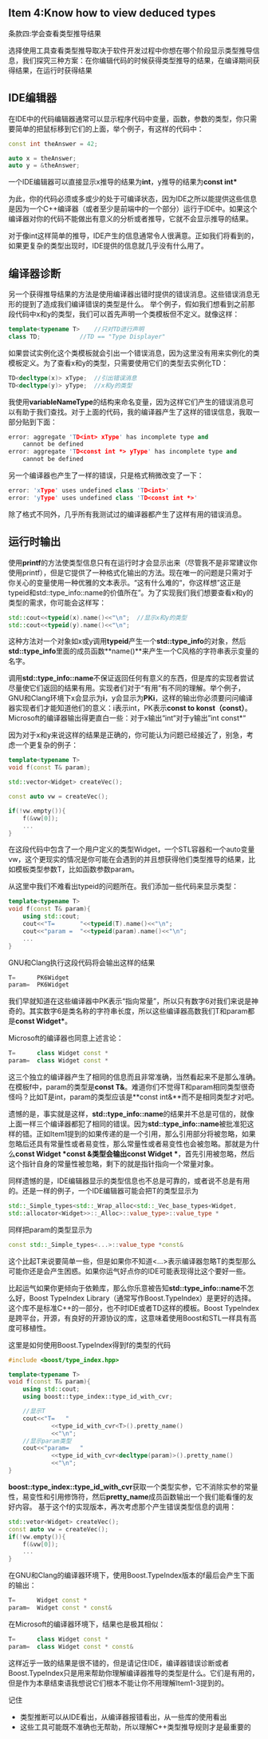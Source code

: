 ## Item 4:Know how to view deduced types
条款四:学会查看类型推导结果

选择使用工具查看类型推导取决于软件开发过程中你想在哪个阶段显示类型推导信息，我们探究三种方案：在你编辑代码的时候获得类型推导的结果，在编译期间获得结果，在运行时获得结果

## IDE编辑器
在IDE中的代码编辑器通常可以显示程序代码中变量，函数，参数的类型，你只需要简单的把鼠标移到它们的上面，举个例子，有这样的代码中：
````cpp
const int theAnswer = 42;

auto x = theAnswer;
auto y = &theAnswer;
````
一个IDE编辑器可以直接显示x推导的结果为**int**，y推导的结果为**const int\***

为此，你的代码必须或多或少的处于可编译状态，因为IDE之所以能提供这些信息是因为一个C++编译器（或者至少是前端中的一个部分）运行于IDE中。如果这个编译器对你的代码不能做出有意义的分析或者推导，它就不会显示推导的结果。

对于像int这样简单的推导，IDE产生的信息通常令人很满意。正如我们将看到的，如果更复杂的类型出现时，IDE提供的信息就几乎没有什么用了。

## 编译器诊断
另一个获得推导结果的方法是使用编译器出错时提供的错误消息。这些错误消息无形的提到了造成我们编译错误的类型是什么。
举个例子，假如我们想看到之前那段代码中x和y的类型，我们可以首先声明一个类模板但不定义。就像这样：
````cpp
template<typename T>	//只对TD进行声明
class TD;			//TD == "Type Displayer"
````
如果尝试实例化这个类模板就会引出一个错误消息，因为这里没有用来实例化的类模板定义。为了查看x和y的类型，只需要使用它们的类型去实例化TD：
````cpp
TD<decltype(x)> xType;	//引出错误消息
TD<decltype(y)> yType;	//x和y的类型
````
我使用**variableNameType**的结构来命名变量，因为这样它们产生的错误消息可以有助于我们查找。对于上面的代码，我的编译器产生了这样的错误信息，我取一部分贴到下面：
````cpp
error: aggregate 'TD<int> xType' has incomplete type and 
	cannot be defined
error: aggregate 'TD<const int *> yType' has incomplete type and
	cannot be defined
````
另一个编译器也产生了一样的错误，只是格式稍微改变了一下：
````cpp
error: 'xType' uses undefined class 'TD<int>'
error: 'yType' uses undefined class 'TD<const int *>'
````
除了格式不同外，几乎所有我测试过的编译器都产生了这样有用的错误消息。

## 运行时输出
使用**printf**的方法使类型信息只有在运行时才会显示出来（尽管我不是非常建议你使用printf），但是它提供了一种格式化输出的方法。现在唯一的问题是只需对于你关心的变量使用一种优雅的文本表示。“这有什么难的“，你这样想”这正是typeid和std::type_info::name的价值所在”。为了实现我们我们想要查看x和y的类型的需求，你可能会这样写：
````cpp
std::cout<<typeid(x).name()<<"\n";	//显示x和y的类型
std::cout<<typeid(y).name()<<"\n";
````
这种方法对一个对象如x或y调用**typeid**产生一个**std::type_info**的对象，然后**std::type_info**里面的成员函数**name()**来产生一个C风格的字符串表示变量的名字。

调用**std::type_info::name**不保证返回任何有意义的东西，但是库的实现者尝试尽量使它们返回的结果有用。实现者们对于“有用”有不同的理解。举个例子，GNU和Clang环境下x会显示为**i**，y会显示为**PKi**，这样的输出你必须要问问编译器实现者们才能知道他们的意义：i表示int，PK表示**const to konst（const）**。Microsoft的编译器输出得更直白一些：对于x输出“int“对于y输出”int const*“

因为对于x和y来说这样的结果是正确的，你可能认为问题已经接近了，别急，考虑一个更复杂的例子：
````cpp
template<typename T>
void f(const T& param);

std::vector<Widget> createVec();

const auto vw = createVec();

if(!vw.empty()){
	f(&vw[0]);
	...
}
````
在这段代码中包含了一个用户定义的类型Widget，一个STL容器和一个auto变量vw，这个更现实的情况是你可能在会遇到的并且想获得他们类型推导的结果，比如模板类型参数T，比如函数参数param。

从这里中我们不难看出typeid的问题所在。我们添加一些代码来显示类型：
````cpp
template<typename T>
void f(const T& param){
	using std::cout;
	cout<<"T=		"<<typeid(T).name()<<"\n";
	cout<<"param =	"<<typeid(param).name()<<"\n";
	...
}
````
GNU和Clang执行这段代码将会输出这样的结果
````cpp
T=		PK6Widget
param=	PK6Widget
````
我们早就知道在这些编译器中PK表示“指向常量”，所以只有数字6对我们来说是神奇的。其实数字6是类名称的字符串长度，所以这些编译器高数我们T和param都是**const Widget\***。

Microsoft的编译器也同意上述言论：
````cpp
T=		class Widget const *
param=	class Widget const *
````
这三个独立的编译器产生了相同的信息而且非常准确，当然看起来不是那么准确。在模板f中，param的类型是**const T&**。难道你们不觉得T和param相同类型很奇怪吗？比如T是int，param的类型应该是**const int&**而不是相同类型才对吧。

遗憾的是，事实就是这样，**std::type_info::name**的结果并不总是可信的，就像上面一样三个编译器都犯了相同的错误。因为**std::type_info::name**被批准犯这样的错。正如Item1提到的如果传递的是一个引用，那么引用部分将被忽略，如果忽略后还具有常量性或者易变性，那么常量性或者易变性也会被忽略。那就是为什么**const Widget *const &**类型会输出**const Widget \***，首先引用被忽略，然后这个指针自身的常量性被忽略，剩下的就是指针指向一个常量对象。

同样遗憾的是，IDE编辑器显示的类型信息也不总是可靠的，或者说不总是有用的。还是一样的例子，一个IDE编辑器可能会把T的类型显示为
````cpp
std::_Simple_types<std::_Wrap_alloc<std::_Vec_base_types<Widget,
std::allocator<Widget>>::_Alloc>::value_type>::value_type *
````
同样把param的类型显示为
````cpp
const std::_Simple_types<...>::value_type *const&
````
这个比起T来说要简单一些，但是如果你不知道<...>表示编译器忽略T的类型那么可能你还是会产生困惑。如果你运气好点你的IDE可能表现得比这个要好一些。

比起运气如果你更倾向于依赖库，那么你乐意被告知**std::type_info::name**不怎么好，Boost TypeIndex Library（通常写作Boost.TypeIndex）是更好的选择。这个库不是标准C++的一部分，也不时IDE或者TD这样的模板。Boost TypeIndex是跨平台，开源，有良好的开源协议的库，这意味着使用Boost和STL一样具有高度可移植性。

这里是如何使用Boost.TypeIndex得到f的类型的代码
````cpp
#include <boost/type_index.hpp>

template<typename T>
void f(const T& param){
	using std::cout;
	using boost::type_index::type_id_with_cvr;

	//显示T
	cout<<"T=	"
	        <<type_id_with_cvr<T>().pretty_name()
	        <<"\n";
	//显示param类型
	cout<<"param=	"
	        <<type_id_with_cvr<decltype(param)>().pretty_name()
	        <<"\n";
}
````
**boost::type_index::type_id_with_cvr**获取一个类型实参，它不消除实参的常量性，易变性和引用修饰符，然后**pretty_name**成员函数输出一个我们能看懂的友好内容。
基于这个f的实现版本，再次考虑那个产生错误类型信息的调用：
````cpp
std::vetor<Widget> createVec();
const auto vw = createVec();
if(!vw.empty()){
	f(&vw[0]);
	...
}
````
在GNU和Clang的编译器环境下，使用Boost.TypeIndex版本的f最后会产生下面的输出：
````cpp
T=		Widget const *
param=	Widget const * const&
````
在Microsoft的编译器环境下，结果也是极其相似：
````cpp
T=		class Widget const *
param=	class Widget const * const&
````
这样近乎一致的结果是很不错的，但是请记住IDE，编译器错误诊断或者Boost.TypeIndex只是用来帮助你理解编译器推导的类型是什么。它们是有用的，但是作为本章结束语我想说它们根本不能让你不用理解Item1-3提到的。

记住

+ 类型推断可以从IDE看出，从编译器报错看出，从一些库的使用看出
+ 这些工具可能既不准确也无帮助，所以理解C++类型推导规则才是最重要的